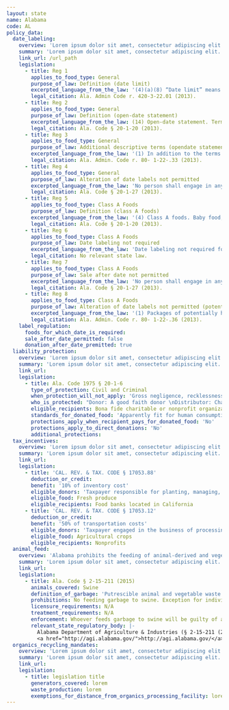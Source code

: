 ```yaml
---
layout: state
name: Alabama
code: AL
policy_data:
  date_labeling:
    overview: 'Lorem ipsum dolor sit amet, consectetur adipiscing elit. Curabitur tellus mi, consequat at laoreet eget, vestibulum nec dolor. Vivamus volutpat quam ac quam bibendum rutrum.'
    summary: 'Lorem ipsum dolor sit amet, consectetur adipiscing elit. Curabitur tellus mi, consequat at laoreet eget, vestibulum nec dolor. Vivamus volutpat quam ac quam bibendum rutrum.'
    link_url: /url_path
    legislation:
      - title: Reg 1
        applies_to_food_type: General
        purpose_of_law: Definition (date limit)
        excerpted_language_from_the_law: '(4)(a)(8) “Date limit” means all terms reasonably construed to mean food is not intended to be used or sold after the date limit, or that food quality is best before the date limit, and includes but is not limited to the terms “Sell By;” “Freeze By;” “Sell or Freeze By;” “Not to be Sold After;” “Best if Used By;” “Best if Purchased By,” “Expiration;” or other similar designations.'
        legal_citation: Ala. Admin Code r. 420-3-22.01 (2013).
      - title: Reg 2
        applies_to_food_type: General
        purpose_of_law: Definition (open-date statement)
        excerpted_language_from_the_law: (14) Open-date statement. Terms “Sell By”; “Freeze By”; “Sell or Freeze By”; “Not to be Sold After”; “Best if Used By”; “Expiration”; or other terms as defined by rules or regulations; or a date without additional words shall be considered an open-date statement
        legal_citation: Ala. Code § 20-1-20 (2013).
      - title: Reg 3
        applies_to_food_type: General
        purpose_of_law: Additional descriptive terms (opendate statement)
        excerpted_language_from_the_law: '(1) In addition to the terms listed in §20-1-20 (definitions) for (14) open date statements, the following list of terms and other terms with similar import, shall also be included and considered as open date statements: (a) “For full fresh flavor use by” (b) “For best quality purchase and use by date shown” (c) “Use/freeze by” (d) “Prepare or freeze by” (e) “For wholesome great taste, serve before date stamped below” (f) “Best when purchase by date” (g) “Best if sold by” (h) “Best used by” (i) “Product expiration” (j) “Expiration date” (k) “Best by” (l) “Best before” (m) “Best when purchase by” (n) “Use before” (o) “Use by” (p) “Full freshness until date shown when stored unopened at 40 or below” (q) “Prepare by” (r) “Fresh until” (s) “Use or freeze by” (t) “Sell or use by” (u) “Freshness through”'
        legal_citation: Ala. Admin. Code r. 80- 1-22-.33 (2013).
      - title: Reg 4
        applies_to_food_type: General
        purpose_of_law: Alteration of date labels not permitted
        excerpted_language_from_the_law: 'No person shall engage in any of the following activities within this state: . . . (3)a. Obscure, remove, or otherwise render illegible any information appearing on beverage labels, packages, or containers related to production information, best before dates, or other disclosure printed on, affixed to, or appearing on the labels, packages, or containers. b. This subdivision shall not apply to any alteration of a beverage label, package, or container made by, or at the direction of, either the owner of the trademark rights to the brand that appears on the beverage label, package, or container or an authorized manufacturer of the beverage. c. This subdivision shall not apply to alcoholic beverages as defined in Section 28-3-1. d. This subdivision shall not apply to any entity, organization, or association, including, but not limited to, a nonprofit or other fund-raising organization that does not operate for a commercial purpose. (4)a. Store or transport any beverage product that bears a labeling that has been obscured, removed, or rendered illegible as described in subdivision (3). b. This subdivision shall not apply to any alteration of a beverage label, package, or container made by, or at the direction of, either the owner of the trademark rights to the brand that appears on the beverage label, package, or container or an authorized manufacturer of the beverage.'
        legal_citation: Ala. Code § 20-1-27 (2013).
      - title: Reg 5
        applies_to_food_type: Class A Foods
        purpose_of_law: Definition (class A foods)
        excerpted_language_from_the_law: '(4) Class A foods. Baby food, infant formula, and potentially hazardous food.'
        legal_citation: Ala. Code § 20-1-20 (2013).
      - title: Reg 6
        applies_to_food_type: Class A Foods
        purpose_of_law: Date labeling not required
        excerpted_language_from_the_law: 'Date labeling not required for Class A food products in Alabama (with the exception of infant formula, which is federally regulated).'
        legal_citation: No relevant state law.
      - title: Reg 7
        applies_to_food_type: Class A Foods
        purpose_of_law: Sale after date not permitted
        excerpted_language_from_the_law: 'No person shall engage in any of the following activities within this state: . . . (2) Sell or offer for sale out-of-date Class A foods which include baby food, infant formula, and potentially hazardous food.'
        legal_citation: Ala. Code § 20-1-27 (2013).
      - title: Reg 8
        applies_to_food_type: Class A Foods
        purpose_of_law: Alteration of date labels not permitted (potentially hazardous foods)
        excerpted_language_from_the_law: '(1) Packages of potentially hazardous foods bearing an open date statement are not to be repacked or relabeled or otherwise altered in a manner that would change the open date statement originally placed on the package. It is not permissible to reprocess products by freezing, slicing, grinding, cubing, dicing, marinating, chopping, or other similar methods unless the original open date statement is maintained on the product label.'
        legal_citation: Ala. Admin. Code r. 80- 1-22-.36 (2013).
    label_regulation:
      foods_for_which_date_is_required:
      sale_after_date_permitted: false
      donation_after_date_premitted: true
  liability_protection:
    overview: 'Lorem ipsum dolor sit amet, consectetur adipiscing elit. Curabitur tellus mi, consequat at laoreet eget, vestibulum nec dolor. Vivamus volutpat quam ac quam bibendum rutrum.'
    summary: 'Lorem ipsum dolor sit amet, consectetur adipiscing elit. Curabitur tellus mi, consequat at laoreet eget, vestibulum nec dolor. Vivamus volutpat quam ac quam bibendum rutrum.'
    link_url:
    legislation:
      - title: Ala. Code 1975 § 20-1-6
        type_of_protection: Civil and Criminal
        when_protection_will_not_apply: 'Gross negligence, recklessness, or intentional misconduct'
        who_is_protected: "Donor: A good faith donor \nDistributor: Charitable or nonprofit organization"
        eligible_recipients: Bona fide charitable or nonprofit organization
        standards_for_donated_food: 'Apparently fit for human consumption; includes food not readily marketable due to appearance, freshness, grade, or surplus'
        protections_apply_when_recipient_pays_for_donated_food: 'No'
        protections_apply_to_direct_donations: 'No'
        additional_protections:
  tax_incentives:
    overview: 'Lorem ipsum dolor sit amet, consectetur adipiscing elit. Curabitur tellus mi, consequat at laoreet eget, vestibulum nec dolor. Vivamus volutpat quam ac quam bibendum rutrum.'
    summary: 'Lorem ipsum dolor sit amet, consectetur adipiscing elit. Curabitur tellus mi, consequat at laoreet eget, vestibulum nec dolor. Vivamus volutpat quam ac quam bibendum rutrum.'
    link_url:
    legislation:
      - title: 'CAL. REV. & TAX. CODE § 17053.88'
        deduction_or_credit:
        benefit: '10% of inventory cost'
        eligible_donors: 'Taxpayer responsible for planting, managing, and harvesting crops'
        eligible_food: Fresh produce
        eligible_recipients: Food banks located in California
      - title: 'CAL. REV. & TAX. CODE § 17053.12'
        deduction_or_credit:
        benefit: '50% of transportation costs'
        eligible_donors: 'Taxpayer engaged in the business of processing, distributing, or selling agricultural products'
        eligible_food: Agricultural crops
        eligible_recipients: Nonprofits
  animal_feed:
    overview: 'Alabama prohibits the feeding of animal-derived and vegetable waste to swine. Food waste that consists only of citrus pulps, pea vines, bakery waste, candy kitchen waste, and dairy waste that have not been mixed with other waste may be fed to swine. Individuals may feed household garbage to their own swine.'
    summary: 'Lorem ipsum dolor sit amet, consectetur adipiscing elit. Curabitur tellus mi, consequat at laoreet eget, vestibulum nec dolor. Vivamus volutpat quam ac quam bibendum rutrum.'
    link_url:
    legislation:
      - title: Ala. Code § 2-15-211 (2015)
        animals_covered: Swine
        definition_of_garbage: 'Putrescible animal and vegetable waste resulting from the handling, preparation, cooking and consumption of foods including animal and fowl carcasses or parts thereof; provided, that citrus pulps, pea vines, bakery waste, candy kitchen waste and dairy products waste from milk processing plants shall not be included in this definition when such waste has not been mixed with or in contact with other animal or vegetable waste. § 2-15-211 (2015).'
        prohibitions: No feeding garbage to swine. Exception for individuals feeding household garbage. § 2-15-211 (2015).
        licensure_requirements: N/A
        treatment_requirements: N/A
        enforcement: Whoever feeds garbage to swine will be guilty of a misdemeanor and fined up to $500 and imprisoned for up to 6 months. § 2-15-211 (2015).
        relevant_state_regulatory_body: |-
          Alabama Department of Agriculture & Industries (§ 2-15-211 (2015)),
          <a href="http://agi.alabama.gov/">http://agi.alabama.gov/</a>.
  organics_recycling_mandates:
    overview: 'Lorem ipsum dolor sit amet, consectetur adipiscing elit. Curabitur tellus mi, consequat at laoreet eget, vestibulum nec dolor. Vivamus volutpat quam ac quam bibendum rutrum.'
    summary: 'Lorem ipsum dolor sit amet, consectetur adipiscing elit. Curabitur tellus mi, consequat at laoreet eget, vestibulum nec dolor. Vivamus volutpat quam ac quam bibendum rutrum.'
    link_url:
    legislation:
      - title: legislation title
        generators_covered: lorem
        waste_production: lorem
        exemptions_for_distance_from_organics_processing_facility: lorem
---
```

